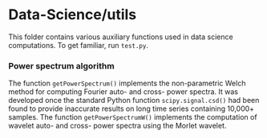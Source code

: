 # Data-Science/utils
This folder contains various auxiliary functions used in data science computations. To get familiar, run `test.py`.

### Power spectrum algorithm
The function `getPowerSpectrum()` implements the non-parametric Welch method for computing Fourier auto- and cross- power spectra. It was developed once the standard Python function `scipy.signal.csd()` had been found to provide inaccurate results on long time series containing 10,000+ samples. The function `getPowerSpectrumW()` implements the computation of wavelet auto- and cross- power spectra using the Morlet wavelet.